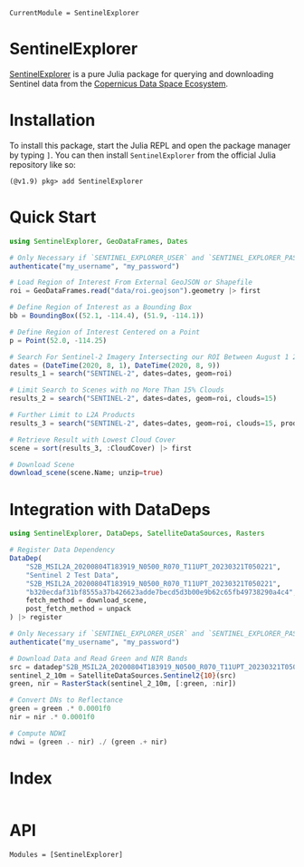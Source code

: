 ```@meta
CurrentModule = SentinelExplorer
```

# SentinelExplorer

[SentinelExplorer](https://github.com/JoshuaBillson/SentinelExplorer.jl) is a pure Julia package for querying and downloading Sentinel data from the [Copernicus Data Space Ecosystem](https://dataspace.copernicus.eu/).

# Installation

To install this package, start the Julia REPL and open the package manager by typing `]`.
You can then install `SentinelExplorer` from the official Julia repository like so:

```
(@v1.9) pkg> add SentinelExplorer
```

# Quick Start

```julia
using SentinelExplorer, GeoDataFrames, Dates

# Only Necessary if `SENTINEL_EXPLORER_USER` and `SENTINEL_EXPLORER_PASS` are not Already Set
authenticate("my_username", "my_password")

# Load Region of Interest From External GeoJSON or Shapefile
roi = GeoDataFrames.read("data/roi.geojson").geometry |> first

# Define Region of Interest as a Bounding Box
bb = BoundingBox((52.1, -114.4), (51.9, -114.1))

# Define Region of Interest Centered on a Point
p = Point(52.0, -114.25)

# Search For Sentinel-2 Imagery Intersecting our ROI Between August 1 2020 and August 9 2020
dates = (DateTime(2020, 8, 1), DateTime(2020, 8, 9))
results_1 = search("SENTINEL-2", dates=dates, geom=roi)

# Limit Search to Scenes with no More Than 15% Clouds
results_2 = search("SENTINEL-2", dates=dates, geom=roi, clouds=15)

# Further Limit to L2A Products
results_3 = search("SENTINEL-2", dates=dates, geom=roi, clouds=15, product="L2A")

# Retrieve Result with Lowest Cloud Cover
scene = sort(results_3, :CloudCover) |> first

# Download Scene
download_scene(scene.Name; unzip=true)
```

# Integration with DataDeps

```julia
using SentinelExplorer, DataDeps, SatelliteDataSources, Rasters

# Register Data Dependency
DataDep(
    "S2B_MSIL2A_20200804T183919_N0500_R070_T11UPT_20230321T050221", 
    "Sentinel 2 Test Data", 
    "S2B_MSIL2A_20200804T183919_N0500_R070_T11UPT_20230321T050221", 
    "b320ecdaf31bf8555a37b426623adde7becd5d3b00e9b62c65fb49738290a4c4",
    fetch_method = download_scene,
    post_fetch_method = unpack
) |> register

# Only Necessary if `SENTINEL_EXPLORER_USER` and `SENTINEL_EXPLORER_PASS` are not Already Set
authenticate("my_username", "my_password")

# Download Data and Read Green and NIR Bands
src = datadep"S2B_MSIL2A_20200804T183919_N0500_R070_T11UPT_20230321T050221"
sentinel_2_10m = SatelliteDataSources.Sentinel2{10}(src)
green, nir = RasterStack(sentinel_2_10m, [:green, :nir])

# Convert DNs to Reflectance
green = green .* 0.0001f0
nir = nir .* 0.0001f0

# Compute NDWI
ndwi = (green .- nir) ./ (green .+ nir)
```

# Index

```@index
```

# API

```@autodocs
Modules = [SentinelExplorer]
```

